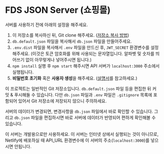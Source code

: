 FDS JSON Server (쇼핑몰)
===============

서버를 사용하기 전에 아래의 설정을 해주세요.

1. 이 저장소를 복사하신 뒤, Git clone 해주세요. ([저장소 복사 방법](https://github.com/fds11/fds-mid-template#%EC%A0%80%EC%9E%A5%EC%86%8C-%EB%B3%B5%EC%82%AC%ED%95%98%EA%B8%B0))
1. `db.default.json` 파일을 복사해서 `db.json` 파일을 만들어주세요.
1. `.env.dist` 파일을 복사해서 `.env` 파일을 만드신 후, `JWT_SECRET` 환경변수를 설정해주세요. (이것은 토큰 암호화를 위해 사용되는 문자열입니다. 알파벳 및 숫자를 띄어쓰기 없이 아무렇게나 넣어주시면 됩니다.)
1. `npm install` 실행 후 `npm start` 해주시면 API 서버가 `localhost:3000` 주소에서 실행됩니다.
1. **비밀번호 초기화** 혹은 **사용자 생성**을 해주세요. (<a target="_blank" href="https://www.npmjs.com/package/fds-json-server">설명서</a>를 참고하세요.)

이 프로젝트는 일반적인 Git 저장소입니다. `db.default.json` 파일 등을 편집한 뒤 커밋 & 푸시해둘 수 있습니다. 다만 `db.json` 파일과 `.env` 파일은 `.gitignore` 목록에 포함되어 있어서 Git 저장소에 저장되지 않으니 주의하세요.

서버의 데이터가 변경되면, 변경사항을 `db.json` 파일에서 바로 확인할 수 있습니다. 그리고 `db.json` 파일을 편집하시면 바로 서버에 데이터가 반영되어 편하게 확인해볼 수 있습니다.

이 서버는 개발용으로만 사용하세요. 이 서버는 인터넷 상에서 실행되는 것이 아니므로, Netlify에 배포하실 때 API_URL 환경변수에 이 서버의 주소(`localhost:3000`)를 넣으시면 안됩니다.
